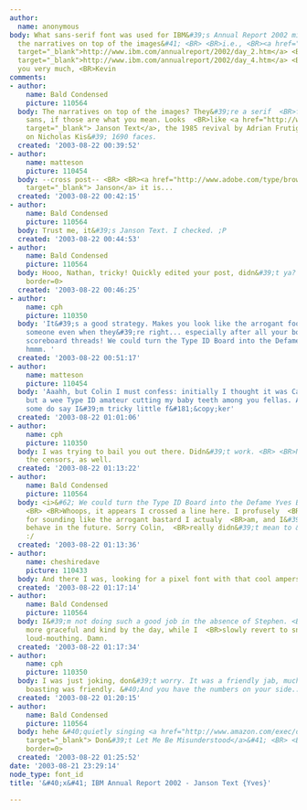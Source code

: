 ```yaml
---
author:
  name: anonymous
body: What sans-serif font was used for IBM&#39;s Annual Report 2002 mini-site? &#40;especially
  the narratives on top of the images&#41; <BR> <BR>i.e., <BR><a href="http://www.ibm.com/annualreport/2002/day_2.htm"
  target="_blank">http://www.ibm.com/annualreport/2002/day_2.htm</a> <BR><a href="http://www.ibm.com/annualreport/2002/day_4.htm"
  target="_blank">http://www.ibm.com/annualreport/2002/day_4.htm</a> <BR> <BR>Thank
  you very much, <BR>Kevin
comments:
- author:
    name: Bald Condensed
    picture: 110564
  body: The narratives on top of the images? They&#39;re a serif  <BR>face, not a
    sans, if those are what you mean. Looks  <BR>like <a href="http://www.myfonts.com/fonts/linotype/janson-text/"
    target="_blank"> Janson Text</a>, the 1985 revival by Adrian Frutiger,  <BR>based
    on Nicholas Kis&#39; 1690 faces.
  created: '2003-08-22 00:39:52'
- author:
    name: matteson
    picture: 110454
  body: --cross post-- <BR> <BR><a href="http://www.adobe.com/type/browser/P/P_1341.jhtml"
    target="_blank"> Janson</a> it is...
  created: '2003-08-22 00:42:15'
- author:
    name: Bald Condensed
    picture: 110564
  body: Trust me, it&#39;s Janson Text. I checked. ;P
  created: '2003-08-22 00:44:53'
- author:
    name: Bald Condensed
    picture: 110564
  body: Hooo, Nathan, tricky! Quickly edited your post, didn&#39;t ya? <img src="http://www.typophile.com/forums/clipart/biggrin.gif"
    border=0>
  created: '2003-08-22 00:46:25'
- author:
    name: cph
    picture: 110350
  body: 'It&#39;s a good strategy. Makes you look like the arrogant fool correcting
    someone even when they&#39;re right... especially after all your boasting on the
    scoreboard threads! We could turn the Type ID Board into the Defame Yves Board....
    hmmm. '
  created: '2003-08-22 00:51:17'
- author:
    name: matteson
    picture: 110454
  body: 'Aaahh, but Colin I must confess: initially I thought it was Caslon. I&#39;m
    but a wee Type ID amateur cutting my baby teeth among you fellas. And yes, Yves,
    some do say I&#39;m tricky little f&#181;&copy;ker'
  created: '2003-08-22 01:01:06'
- author:
    name: cph
    picture: 110350
  body: I was trying to bail you out there. Didn&#39;t work. <BR> <BR>Nice job fooling
    the censors, as well.
  created: '2003-08-22 01:13:22'
- author:
    name: Bald Condensed
    picture: 110564
  body: <i>&#62; We could turn the Type ID Board into the Defame Yves Board...</i>
    <BR> <BR>Whoops, it appears I crossed a line here. I profusely  <BR>apologize
    for sounding like the arrogant bastard I actualy  <BR>am, and I&#39;ll try to
    behave in the future. Sorry Colin,  <BR>really didn&#39;t mean to &#40;honestly&#41;.
    :/
  created: '2003-08-22 01:13:36'
- author:
    name: cheshiredave
    picture: 110433
  body: And there I was, looking for a pixel font with that cool ampersand. Harrumph!
  created: '2003-08-22 01:17:14'
- author:
    name: Bald Condensed
    picture: 110564
  body: I&#39;m not doing such a good job in the absence of Stephen. <BR>He grows
    more graceful and kind by the day, while I  <BR>slowly revert to snotty-nosed
    loud-mouthing. Damn.
  created: '2003-08-22 01:17:34'
- author:
    name: cph
    picture: 110350
  body: I was just joking, don&#39;t worry. It was a friendly jab, much like your
    boasting was friendly. &#40;And you have the numbers on your side... haha.&#41;
  created: '2003-08-22 01:20:15'
- author:
    name: Bald Condensed
    picture: 110564
  body: hehe &#40;quietly singing <a href="http://www.amazon.com/exec/obidos/tg/detail/-/B00000476J/qid=1061512666/sr=8-1/ref=__1/102-3923148-2920106?v=glance&amp;s=music"
    target="_blank"> Don&#39;t Let Me Be Misunderstood</a>&#41; <BR> <BR><img src="http://www.typophile.com/forums/clipart/blush.gif"
    border=0>
  created: '2003-08-22 01:25:52'
date: '2003-08-21 23:29:14'
node_type: font_id
title: '&#40;x&#41; IBM Annual Report 2002 - Janson Text {Yves}'

---
```


